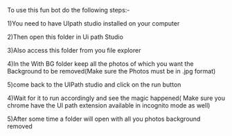 To use this fun bot do the following steps:-

1)You need to have UIpath studio installed on your computer

2)Then open this folder in Ui path Studio

3)Also access this folder from you file explorer

4)In the With BG folder keep all the photos of which you want the Background to be removed(Make sure the Photos must be in .jpg format)

5)come back to the UIPath studio and click on the run button 

4)Wait for it to run accordingly and see the magic happened( Make sure you chrome have the UI path extension available in incognito mode as well)

5)After some time a folder will open with all you photos background removed
